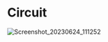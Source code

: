 # Circuit


![Screenshot_20230624_111252](https://github.com/astianmuchui/auto_fan/assets/67919419/db2884a6-9c10-4ac0-a038-b8fd50dafb14)
